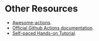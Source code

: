 # Other Resources

  * [Awesome-actions](https://github.com/sdras/awesome-actions).
  * [Official Github Actions 
    documentation](https://developer.github.com/actions/).
  * [Self-paced Hands-on 
    Tutorial](https://popperized.github.io/swc-lesson).
